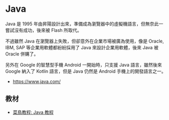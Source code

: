 # Java

Java 是 1995 年由昇陽設計出來，準備成為瀏覽器中的虛擬機語言，但無奈此一嘗試沒有成功，後來被 Flash 所取代。

不過雖然 Java 在瀏覽器上失敗，但卻意外在企業市場被廣為使用，像是 Oracle, IBM, SAP 等企業用軟體都紛紛採用了 Java 來設計企業用軟體，後來 Java 被 Oracle 併購了。

另外在 Google 的智慧型手機 Android 一開始時，只支援 Java 語言，雖然後來 Google 納入了 Kotlin 語言，但是 Java 仍然是 Android 手機上的開發語言之一。

* https://www.java.com/

## 教材

* [菜鳥教程: Java 教程](https://www.runoob.com/java/java-tutorial.html)
